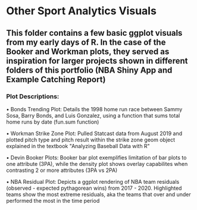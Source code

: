 # Other Sport Analytics Visuals

## This folder contains a few basic ggplot visuals from my early days of R. In the case of the Booker and Workman plots, they served as inspiration for larger projects shown in different folders of this portfolio (NBA Shiny App and Example Catching Report)

### Plot Descriptions:

• Bonds Trending Plot: Details the 1998 home run race between Sammy Sosa, Barry Bonds, and Luis Gonzalez, using a function that sums total home runs by date (fun.sum function)

• Workman Strike Zone Plot: Pulled Statcast data from August 2019 and plotted pitch type and pitch result within the strike zone geom object explained in the textbook "Analyzing Baseball Data with R"

• Devin Booker Plots: Booker bar plot exemplifies limitation of bar plots to one attribute (3PA), while the density plot shows overlay capabilites when contrasting 2 or more attributes (3PA vs 2PA)

• NBA Residual Plot: Depicts a ggplot rendering of NBA team residuals (observed - expected pythagorean wins) from 2017 - 2020. Highlighted teams show the most extreme residuals, aka the teams that over and under performed the most in the time period
